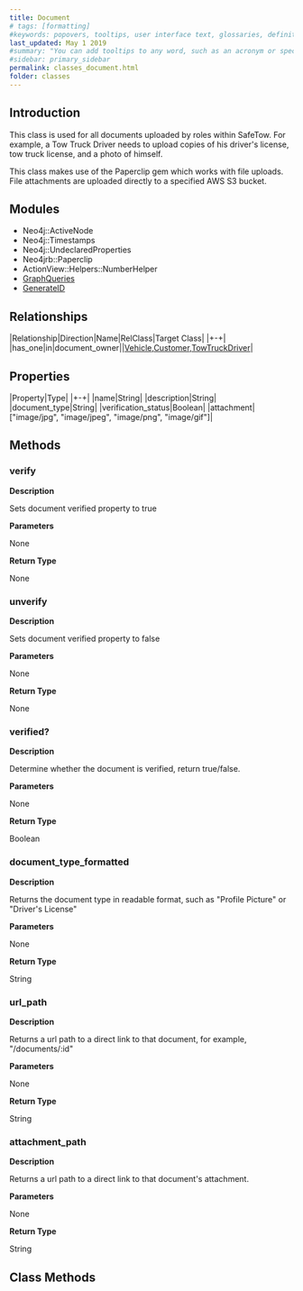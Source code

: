 ```yaml
---
title: Document
# tags: [formatting]
#keywords: popovers, tooltips, user interface text, glossaries, definitions
last_updated: May 1 2019
#summary: "You can add tooltips to any word, such as an acronym or specialized term. Tooltips work well for glossary definitions, because you don't have to keep repeating the definition, nor do you assume the reader already knows the word's meaning."
#sidebar: primary_sidebar
permalink: classes_document.html
folder: classes
---
```


## Introduction

This class is used for all documents uploaded by roles within SafeTow. For example, a Tow Truck Driver needs to upload copies of his driver's license, tow truck license, and a photo of himself.

This class makes use of the Paperclip gem which works with file uploads. File attachments are uploaded directly to a specified AWS S3 bucket.

## Modules

* Neo4j::ActiveNode
* Neo4j::Timestamps
* Neo4j::UndeclaredProperties
* Neo4jrb::Paperclip
* ActionView::Helpers::NumberHelper
* [GraphQueries](/modules_graph_queries.html)
* [GenerateID](/modules_generate_id.html)

## Relationships

|Relationship|Direction|Name|RelClass|Target Class|
|+-+|
|has_one|in|document_owner||[Vehicle](/classes_vehicle.html),[Customer](/classes_customer.html),[TowTruckDriver](/classes_tow_truck_driver)|

## Properties

|Property|Type|
|+-+|
|name|String|
|description|String|
|document_type|String|
|verification_status|Boolean|
|attachment|["image/jpg", "image/jpeg", "image/png", "image/gif"]|

## Methods

### verify

__Description__

Sets document verified property to true

__Parameters__

None

__Return Type__

None

### unverify

__Description__

Sets document verified property to false

__Parameters__

None

__Return Type__

None

### verified?

__Description__

Determine whether the document is verified, return true/false.

__Parameters__

None

__Return Type__

Boolean

### document_type_formatted

__Description__

Returns the document type in readable format, such as "Profile Picture" or "Driver's License"

__Parameters__

None

__Return Type__

String

### url_path

__Description__

Returns a url path to a direct link to that document, for example, "/documents/:id"

__Parameters__

None

__Return Type__

String

### attachment_path

__Description__

Returns a url path to a direct link to that document's attachment.

__Parameters__

None

__Return Type__

String

## Class Methods
